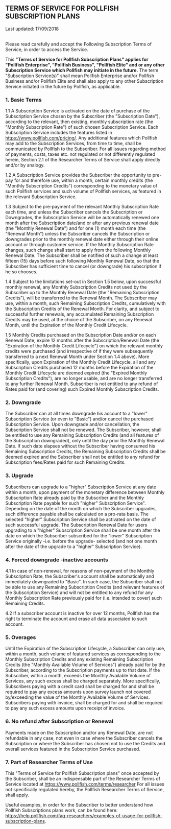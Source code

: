 <div id="templateRightMenu">

<h2 class="static-page-title">TERMS OF SERVICE FOR POLLFISH SUBSCRIPTION PLANS</h2>

<div class="updatedOn">Last updated: 17/09/2018</div>

<br />

Please read carefully and accept the Following Subscription Terms of Service, in order to access the Service.
 
This **"Terms of Service for Pollfish Subscription Plans" applies for "Pollfish Enterprise", "Pollfish Business", "Pollfish Elite" and or any other Subscription Service which Pollfish may initiate in the future.** The term "Subscription Service(s)" shall mean Pollfish Enterprise and/or Pollfish Business and/or Pollfish Elite and shall also apply to any other Subscription Service initiated in the future by Pollfish, as applicable.
 
### 1. Basic Terms

1.1 A Subscription Service is activated on the date of purchase of the Subscription Service chosen by the Subscriber (the "Subscription Date"), according to the relevant, then existing, monthly subscription rate (the "Monthly Subscription Rate") of such chosen Subscription Service. Each Subscription Service includes the features listed in https://www.pollfish.com/pricing/. Any additional features which Pollfish may add to the Subscription Services, from time to time, shall be communicated by Pollfish to the Subscriber. For all issues regarding method of payments, costs, taxes etc. not regulated or not differently regulated herein, Section 2.1 of the Researcher Terms of Service shall apply directly and/or by analogy.

1.2 A Subscription Service provides the Subscriber the opportunity to pre-pay for and therefore use, within a month, certain monthly credits (the "Monthly Subscription Credits") corresponding to the monetary value of such Pollfish services and such volume of Pollfish services, as featured in the relevant Subscription Service.

1.3 Subject to the pre-payment of the relevant Monthly Subscription Rate each time, and unless the Subscriber cancels the Subscription or Downgrades, the Subscription Service will be automatically renewed one month after the Subscription date/and or after any previous renewal date (the "Monthly Renewal Date") and for one (1) month each time (the "Renewal Month") unless the Subscriber cancels the Subscription or downgrades prior to the monthly renewal date either through their online  account or through customer service. If the Monthly Subscription Rate changes, such change shall start to apply from the following Monthly Renewal Date. The Subscriber shall be notified of such a change at least fifteen (15) days before such following Monthly Renewal Date, so that the Subscriber has sufficient time to cancel (or downgrade) his subscription if he so chooses.

1.4 Subject to the limitations set-out in Section 1.5 below, upon successful monthly renewal, any Monthly Subscription Credits not used by the Subscriber up to the Monthly Renewal Date (the "Remaining Subscription Credits"), will be transferred to the Renewal Month. The Subscriber may use, within a month, such Remaining Subscription Credits, cumulatively with the Subscription Credits of the Renewal Month. For clarity, and subject to successful further renewals, any accumulated Remaining Subscription Credits may be used, at the choice of the Subscriber, on any Renewal Month, until the Expiration of the Monthly Credit Lifecycle.

1.5 Monthly Credits purchased on the Subscription Date and/or on each Renewal Date, expire 12 months after the Subscription/Renewal Date (the "Expiration of the Monthly Credit Lifecycle") on which the relevant monthly credits were purchased (and irrespective of if they were subsequently transferred to a next Renewal Month under Section 1.4 above). More specifically, upon Expiration of the Monthly Credit Lifecycle, all and any Subscription Credits purchased 12 months before the Expiration of the Monthly Credit Lifecycle are deemed expired (the "Expired Monthly Subscription Credits"), are no longer usable, and are no longer transferred to any further Renewal Month. Subscriber is not entitled to any refund of Rates paid for (and covering) such Expired Monthly Subscription Credits.

### 2. Downgrade

The Subscriber can at all times downgrade his account to a "lower" Subscription Service (or even to "Basic") and/or cancel the purchased Subscription Service. Upon downgrade and/or cancellation, the Subscription Service shall not be renewed. The Subscriber, however, shall be entitled to use any Remaining Subscription Credits (and all features of the Subscription downgraded), only until the day prior the Monthly Renewal Date. If such date elapses without the Subscriber having consumed his Remaining Subscription Credits, the Remaining Subscription Credits shall be deemed expired and the Subscriber shall not be entitled to any refund for Subscription fees/Rates paid for such Remaining Credits.

### 3. Upgrade

Subscribers can upgrade to a "higher" Subscription Service at any date within a month, upon payment of the monetary difference between Monthly Subscription Rate already paid by the Subscriber and the Monthly Subscription Rate payable for such "higher" Subscription Service". Depending on the date of the month on which the Subscriber upgrades, such difference payable shall be calculated on a pro-rata basis. The selected "higher" Subscription Service shall be activated on the date of such successful upgrade. The Subscription Renewal Date for users upgrading to a "higher" Subscription Service shall be one month after the date on which the Subscriber subscribed for the "lower" Subscription Service originally -i.e. before the upgrade- selected (and not one month after the date of the upgrade to a "higher" Subscription Service).

### 4. Forced downgrade -inactive accounts

4.1 In case of non-renewal, for reasons of non-payment of the Monthly Subscription Rate, the Subscriber's account shall be automatically and immediately downgraded to "Basic". In such case, the Subscriber shall not be able to use any Remaining Subscription Credits (and relevant features of the Subscription Service) and will not be entitled to any refund for any Monthly Subscription Rate previously paid for (i.e. intended to cover) such Remaining Credits.

4.2 If a subscriber account is inactive for over 12 months, Pollfish has the right to terminate the account and erase all data associated to such account.

### 5. Overages

Until the Expiration of the Subscription Lifecycle, a Subscriber can only use, within a month, such volume of featured services as corresponding to the Monthly Subscription Credits and any existing Remaining Subscription Credits (the "Monthly Available Volume of Services") already paid for by the Subscriber, according to the Subscription payments up to that date. If the Subscriber, within a month, exceeds the Monthly Available Volume of Services, any such excess shall be charged separately. More specifically, Subscribers paying with a credit card shall be charged for and shall be required to pay any excess amounts upon survey launch not covered by/exceeding the value of the Monthly Available Volume of Services. Subscribers paying with invoice, shall be charged for and shall be required to pay any such excess amounts upon receipt of invoice.

### 6. No refund after Subscription or Renewal

Payments made on the Subscription and/or any Renewal Date, are not refundable in any case, not even in case where the Subscriber cancels the Subscription or where the Subscriber has chosen not to use the Credits and overall services featured in the Subscription Service purchased.

### 7. Part of Researcher Terms of Use

This "Terms of Service for Pollfish Subscription plans" once accepted by the Subscriber, shall be an indispensable part of the Researcher Terms of Service located at https://www.pollfish.com/terms/researcher For all issues not specifically regulated hereby, the Pollfish Researcher Terms of Service, shall apply.

Useful examples, in order for the Subscriber to better understand how Pollfish Subscriptions plans work, can be found here: https://help.pollfish.com/faq-researchers/examples-of-usage-for-pollfish-subscription-plans.

</div>
